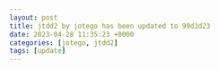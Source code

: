 ```yaml
---
layout: post
title: jtdd2 by jotego has been updated to 99d3d23
date: 2023-04-28 11:35:23 +0000
categories: [jotego, jtdd2]
tags: [update]
---
```


